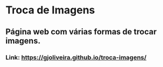 # Troca de Imagens
## Página web com várias formas de trocar imagens.
### Link: https://gjoliveira.github.io/troca-imagens/
